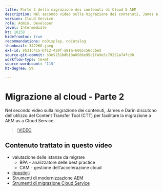 ```yaml
---
title: Parte 2 della migrazione dei contenuti di Cloud 5 AEM
description: Nel secondo video sulla migrazione dei contenuti, James e Darin discutono dell’utilizzo del Content Transfer Tool (CTT) per facilitare la migrazione a AEM as a Cloud Service.
version: Cloud Service
role: Admin, Developer
level: Intermediate
kt: 10258
hidefromtoc: true
recommendations: noDisplay, noCatalog
thumbnail: 342268.jpeg
exl-id: 8b31c415-bf12-420f-a81a-6065c56ccbed
source-git-commit: b3e9251bdb18a008be95c1fa9e5c79252a74fc98
workflow-type: tm+mt
source-wordcount: '115'
ht-degree: 5%

---
```


# Migrazione al cloud - Parte 2

Nel secondo video sulla migrazione dei contenuti, James e Darin discutono dell’utilizzo del Content Transfer Tool (CTT) per facilitare la migrazione a AEM as a Cloud Service.

>[!VIDEO](https://video.tv.adobe.com/v/342268?quality=12&learn=on)

## Contenuto trattato in questo video

+ valutazione delle istanze da migrare
   + BPA - analizzatore delle best practice
   + CAM - gestione dell&#39;accelerazione cloud
+ [ripostigli](https://github.com/chetanmeh/oak-console-scripts/tree/master/src/main/groovy/repostats)
+ [Strumenti di modernizzazione AEM](https://opensource.adobe.com/aem-modernize-tools/)
+ [Strumenti di migrazione Cloud Service](https://github.com/adobe/aem-cloud-service-source-migration)
